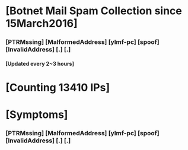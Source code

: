 # [Botnet Mail Spam Collection since 15March2016]
### [PTRMssing] [MalformedAddress] [ylmf-pc] [spoof] [InvalidAddress] [.] [.]
#### [Updated every 2~3 hours]

# [Counting 13410 IPs]

# [Symptoms] 
###   [PTRMssing] [MalformedAddress] [ylmf-pc] [spoof] [InvalidAddress] [.] [.]
